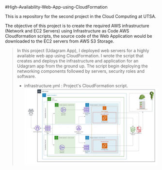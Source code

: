 #High-Availability-Web-App-using-CloudFormation

This is a repository for the second project in the Cloud Computing at UTSA.

The objective of this project is to create the required AWS infrastructure (Network and EC2 Servers) using Infrastructure as Code AWS Cloudformation scripts, the source code of the Web Application would be downloaded to the EC2 servers from AWS S3 Storage.
> In this project (Udagram App), I deployed web servers for a highly available web app using CloudFormation.
> I wrote the script that creates and deploys the infrastructure and application for an Udagram app from the ground up.
> The script begin deploying the networking components followed by servers, security roles and software.
> * infrastructure.yml :  Project's CloudFormation script.
![img-1](diagram.png)
